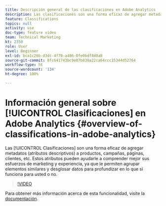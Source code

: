 ```yaml
---
title: Descripción general de las clasificaciones en Adobe Analytics
description: Las clasificaciones son una forma eficaz de agregar metadatos (atributos descriptivos) a sus productos, campañas, páginas, clientes y mucho más. Estos atributos pueden ayudarle a comprender mejor sus esfuerzos de marketing y experiencia, ya que le permiten agrupar elementos similares y desglosar datos para profundizar en lo que sí funciona para usted o no.
feature: Classifications
topics: null
activity: use
doc-type: feature video
team: Technical Marketing
kt: 2350
role: User
level: Beginner
exl-id: bca1c26b-d3dc-4f70-a406-0fe0bdf8d0a8
source-git-commit: 8fc641743bc9e07b838a22ca64ccc15344d52764
workflow-type: ht
source-wordcount: '134'
ht-degree: 100%

---
```


# Información general sobre [!UICONTROL Clasificaciones] en Adobe Analytics {#overview-of-classifications-in-adobe-analytics}

Las [!UICONTROL Clasificaciones] son una forma eficaz de agregar metadatos (atributos descriptivos) a productos, campañas, páginas, clientes, etc. Estos atributos pueden ayudarle a comprender mejor sus esfuerzos de marketing y experiencia, ya que le permiten agrupar elementos similares y desglosar datos para profundizar en lo que sí funciona para usted o no.

>[!VIDEO](https://video.tv.adobe.com/v/16853/?quality=12&learn=on)

Para obtener más información acerca de esta funcionalidad, visite la [documentación](https://experienceleague.adobe.com/docs/analytics/components/classifications/c-classifications.html?lang=es).
